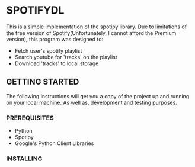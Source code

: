 # SPOTIFYDL
This is a simple implementation of the spotipy library. Due to limitations of the free version of Spotify(Unfortunately, I cannot afford the Premium version), this program was designed to:
* Fetch user's spotify playlist
* Search youtube for 'tracks' on the playlist
* Download 'tracks' to local storage

## GETTING STARTED
The following instructions will get you a copy of the project up and running on your local machine. 
As well as, development and testing purposes.

### PREREQUISITES
* Python 
* Spotipy
* Google's Python Client Libraries

### INSTALLING


